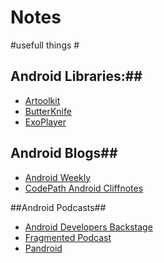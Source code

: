 # Notes

#usefull things #

## Android Libraries:##

* [Artoolkit](https://artoolkit.org/)
* [ButterKnife](http://jakewharton.github.io/butterknife/)
* [ExoPlayer](https://github.com/google/ExoPlayer)

## Android Blogs##
* [Android Weekly](http://androidweekly.net/)
* [CodePath Android Cliffnotes](https://github.com/codepath/android_guides/wiki/Android-Bootcamp-Cliffnotes)

##Android Podcasts##
* [Android Developers Backstage](http://androidbackstage.blogspot.de/)
* [Fragmented Podcast](http://fragmentedpodcast.com/)
* [Pandroid](https://pandroid.c-base.org/)


